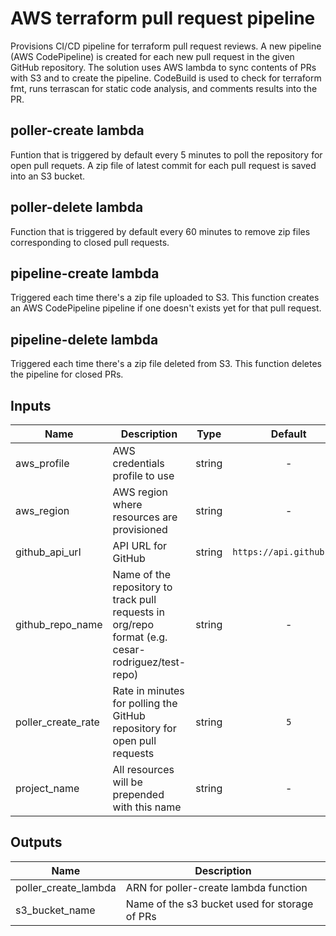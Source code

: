 # AWS terraform pull request pipeline
Provisions CI/CD pipeline for terraform pull request reviews. A new pipeline (AWS CodePipeline) is created for each new pull request in the given GitHub repository. The solution uses AWS lambda to sync contents of PRs with S3 and to create the pipeline. CodeBuild is used to check for terraform fmt, runs terrascan for static code analysis, and comments results into the PR.

## poller-create lambda
Funtion that is triggered by default every 5 minutes to poll the repository for open pull requets. A zip file of latest commit for each pull request is saved into an S3 bucket.

## poller-delete lambda
Function that is triggered by default every 60 minutes to remove zip files corresponding to closed pull requests.

## pipeline-create lambda
Triggered each time there's a zip file uploaded to S3. This function creates an AWS CodePipeline pipeline if one doesn't exists yet for that pull request.

## pipeline-delete lambda
Triggered each time there's a zip file deleted from S3. This function deletes the pipeline for closed PRs.


## Inputs

| Name | Description | Type | Default | Required |
|------|-------------|:----:|:-----:|:-----:|
| aws_profile | AWS credentials profile to use | string | - | yes |
| aws_region | AWS region where resources are provisioned | string | - | yes |
| github_api_url | API URL for GitHub | string | `https://api.github.com` | no |
| github_repo_name | Name of the repository to track pull requests in org/repo format (e.g. cesar-rodriguez/test-repo) | string | - | yes |
| poller_create_rate | Rate in minutes for polling the GitHub repository for open pull requests | string | `5` | no |
| project_name | All resources will be prepended with this name | string | - | yes |

## Outputs

| Name | Description |
|------|-------------|
| poller_create_lambda | ARN for poller-create lambda function |
| s3_bucket_name | Name of the s3 bucket used for storage of PRs |


